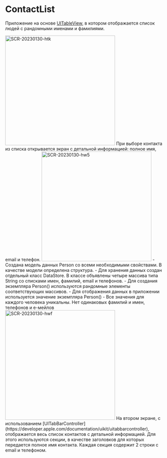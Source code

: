 # ContactList
Приложение на основе [UITableView](https://developer.apple.com/documentation/uikit/uitableview), в котором отображается список людей с рандомными именами и фамилиями.

<img width="350" alt="SCR-20230130-htk" src="https://user-images.githubusercontent.com/50861298/215421685-3c67fe2b-7a83-468a-a494-87310cdb46ff.png">
При выборе контакта из списка открывается экран с детальной информацией: полное имя, email и телефон.

<img width="350" alt="SCR-20230130-hw5" src="https://user-images.githubusercontent.com/50861298/215422128-8a5796a5-f334-48a4-8237-52d980ea73e6.png">
 - Создана модель данных Person со всеми необходимыми свойствами. В качестве модели определена структура.
 - Для хранения данных создан отдельный класс DataStore. В классе объявлены четыре массива типа String со списками
имен, фамилий, email и телефонов.
 - Для создания экземпляра Person() используются рандомные элементы соответствующих массивов.
 - Для отображения данных в приложении используется значение экземпляра Person()
 - Все значения для каждого человека уникальны. Нет одинаковых фамилий и имен, телефонов и е-мейлов
 
 <img width="350" alt="SCR-20230130-hwf" src="https://user-images.githubusercontent.com/50861298/215422223-64ce04c5-8877-4f45-bdb2-828a87dab739.png">
На втором экране, с использованием [UITabBarController](https://developer.apple.com/documentation/uikit/uitabbarcontroller), отображается весь список контактов с детальной информацией. Для этого используются секции, в качестве заголовков для которых передается полное имя контакта. Каждая секция содержит 2 строки с email и телефоном.

